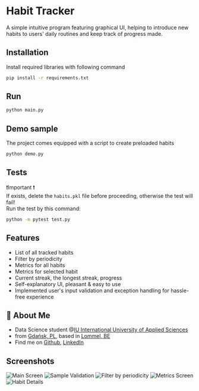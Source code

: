 
# Habit Tracker

A simple intuitive program featuring graphical UI, helping to introduce new habits to users' daily routines and keep track of progress made. 

## Installation

Install required libraries with following command

```bash
pip install -r requirements.txt
```
    
## Run

```bash
python main.py
```
## Demo sample
The project comes equipped with a script to create preloaded habits
```bash
python demo.py
```

## Tests
❗Important ❗  
If exists, delete the ```habits.pkl``` file before proceeding, otherwise the test will fail!\
Run the test by this command:
```bash
python -m pytest test.py
```

## Features

- List of all tracked habits
- Filter by periodicity
- Metrics for all habits
- Metrics for selected habit
- Current streak, the longest streak, progress
- Self-explanatory UI, pleasant & easy to use
- Implemented user's input validation and exception handling for hassle-free experience



## 🚀 About Me
- Data Science student @[IU International University of Applied Sciences](http://iu.org)
- from [Gdańsk, PL](https://www.google.com/search?q=Gda%C5%84sk%2C+PL), based in 
[Lommel, BE](https://www.google.com/search?q=Lommel%2C+BE)
- Find me on [Github](https://github.com/wojtek-chanas), [LinkedIn](https://www.linkedin.com/in/wojciech-chanas-b0371624b/)


## Screenshots

![Main Screen](screenshots/MainScreen.png)
![Sample Validation](screenshots/Sample%20Validation.png)
![Filter by periodicity](screenshots/FilterByPeriodicity.png)
![Metrics Screen](screenshots/MetricsScreen.png)
![Habit Details](screenshots/Habit%20Details.png)


